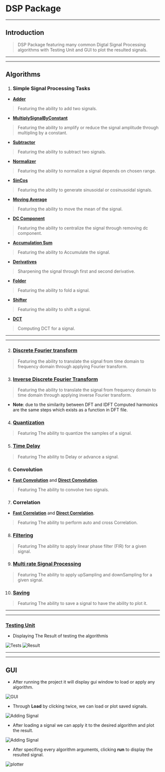 # DSP Package
---
## Introduction
>DSP Package featuring many common Digtal Signal Processing algorithms with Testing Unit and GUI to plot the resulted signals.

---
---
## Algorithms

1. ### Simple Signal Processing Tasks
* [**Adder**](https://github.com/MuhammadS25/DigtalSignalProcessing/blob/main/DSPComponents/Algorithms/Adder.cs)

>Featuring the ability to add two signals.

* [**MultiplySignalByConstant**](https://github.com/MuhammadS25/DigtalSignalProcessing/blob/main/DSPComponents/Algorithms/MultiplySignalByConstant.cs)

>Featuring the ability to amplify or reduce the signal amplitude through multipling by a constant.

* [**Subtractor**](https://github.com/MuhammadS25/DigtalSignalProcessing/blob/main/DSPComponents/Algorithms/Subtractor.cs)

>Featuring the ability to subtract two signals.

* [**Normalizer**](https://github.com/MuhammadS25/DigtalSignalProcessing/blob/main/DSPComponents/Algorithms/Normalizer.cs)

>Featuring the ability to normalize a signal depends on chosen range.

* [**SinCos**](https://github.com/MuhammadS25/DigtalSignalProcessing/blob/main/DSPComponents/Algorithms/SinCos.cs)

>Featuring the ability to generate sinusoidal or cosinusoidal signals.

* [**Moving Average**](https://github.com/MuhammadS25/DigtalSignalProcessing/blob/main/DSPComponents/Algorithms/MovingAverage.cs)

>Featuring the ability to move the mean of the signal.

* [**DC Component**](https://github.com/MuhammadS25/DigtalSignalProcessing/blob/main/DSPComponents/Algorithms/DC_Component.cs)

>Featuring the ability to centralize the signal through removing dc component.

* [**Accumulation Sum**](https://github.com/MuhammadS25/DigtalSignalProcessing/blob/main/DSPComponents/Algorithms/AccumulationSum.cs)

>Featuring the ability to Accumulate the signal.

* [**Derivatives**](https://github.com/MuhammadS25/DigtalSignalProcessing/blob/main/DSPComponents/Algorithms/Derivatives.cs)

>Sharpening the signal through first and second derivative.

* [**Folder**](https://github.com/MuhammadS25/DigtalSignalProcessing/blob/main/DSPComponents/Algorithms/Folder.cs)

>Featuring the ability to fold a signal.

* [**Shifter**](https://github.com/MuhammadS25/DigtalSignalProcessing/blob/main/DSPComponents/Algorithms/Shifter.cs)

>Featuring the ability to shift a signal.

* [**DCT**](https://github.com/MuhammadS25/DigtalSignalProcessing/blob/main/DSPComponents/Algorithms/DCT.cs)

>Computing DCT for a signal.
---
---

2. ### [**Discrete Fourier transform**](https://github.com/MuhammadS25/DigtalSignalProcessing/blob/main/DSPComponents/Algorithms/DiscreteFourierTransform.cs)

>Featuring the ability to translate the signal from time domain to frequency domain through applying Fourier transform.

3. ### [**Inverse Discrete Fourier Transform**](https://github.com/MuhammadS25/DigtalSignalProcessing/blob/main/DSPComponents/Algorithms/InverseDiscreteFourierTransform.cs)

>Featuring the ability to translate the signal from frequency domain to time domain through applying inverse Fourier transform.

* **Note**: due to the similarity between DFT and IDFT Computed harmonics are the same steps which exists as a function in DFT file.

4. ### [**Quantization**](https://github.com/MuhammadS25/DigtalSignalProcessing/blob/main/DSPComponents/Algorithms/QuantizationAndEncoding.cs)

>Featuring The ability to quantize the samples of a signal.

5. ### [**Time Delay**](https://github.com/MuhammadS25/DigtalSignalProcessing/blob/main/DSPComponents/Algorithms/TimeDelay.cs)

>Featuring The ability to Delay or advance a signal.

6. ### Convolution

* [**Fast Convolution**](https://github.com/MuhammadS25/DigtalSignalProcessing/blob/main/DSPComponents/Algorithms/FastConvolution.cs) and [**Direct Convolution**](https://github.com/MuhammadS25/DigtalSignalProcessing/blob/main/DSPComponents/Algorithms/DirectConvolution.cs).

>Featuring The ability to convolve two signals.

7. ### Correlation

* [**Fast Correlation**](https://github.com/MuhammadS25/DigtalSignalProcessing/blob/main/DSPComponents/Algorithms/FastCorrelation.cs) and [**Direct Correlation**](https://github.com/MuhammadS25/DigtalSignalProcessing/blob/main/DSPComponents/Algorithms/DirectCorrelation.cs).

>Featuring The ability to perform auto and cross Correlation.

8. ### [**Filtering**](https://github.com/MuhammadS25/DigtalSignalProcessing/blob/main/DSPComponents/Algorithms/FIR.cs)

>Featuring The ability to apply linear phase filter (FIR) for a given signal.

9. ### [**Multi rate Signal Processing**](https://github.com/MuhammadS25/DigtalSignalProcessing/blob/main/DSPComponents/Algorithms/Sampling.cs)

>Featuring The ability to apply upSampling and downSampling for a given signal.

10. ### [**Saving**](https://github.com/MuhammadS25/DigtalSignalProcessing/blob/main/DSPComponents/Algorithms/PracticalTask2.cs)

>Featuring The ability to save a signal to have the ability to plot it.

---
---
### [**Testing Unit**](https://github.com/MuhammadS25/DigtalSignalProcessing/tree/main/DSPComponentsUnitTest)

* Displaying The Result of testing the algorithmis

![Tests](readmeSnaps/Test.png)
![Result](readmeSnaps/testResult.png)

---
---
## GUI

* After running the project it will display gui window to load or apply any algorithm.

![GUI](readmeSnaps/loadSignal.png)

* Through **Load** by clicking twice, we can load or plot saved signals.

![Adding Signal](readmeSnaps/addSignal.png)

* After loading a signal we can apply it to the desired algorithm and plot the result.

![Adding Signal](readmeSnaps/GUI.png)

* After specifing every algorithm arguments, clicking **run** to display the resulted signal.

![plotter](readmeSnaps/plotterResult.png)